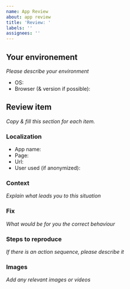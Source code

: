 ```yaml
---
name: App Review
about: app review
title: 'Review: '
labels: ''
assignees: ''
---
```


## Your environement
_Please describe your environment_ 
- OS:
- Browser (& version if possible):

## Review item
_Copy & fill this section for each item._
### Localization
- App name: 
- Page:
- Url: 
- User used (if anonymized):

### Context
_Explain what leads you to this situation_

### Fix
_What would be for you the correct behaviour_

### Steps to reproduce
_If there is an action sequence, please describe it_

### Images
_Add any relevant images or videos_
